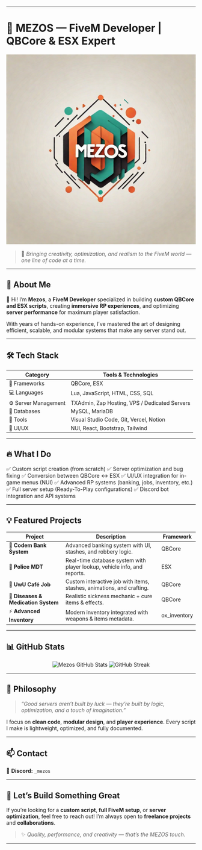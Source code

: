 
---

# 🧩 MEZOS — FiveM Developer | QBCore & ESX Expert

![MEZOS Logo](./mezos-logo.jpg)


> 🎯 *Bringing creativity, optimization, and realism to the FiveM world — one line of code at a time.*

---

## 🚀 About Me

👋 Hi! I’m **Mezos**, a **FiveM Developer** specialized in building **custom QBCore and ESX scripts**, creating **immersive RP experiences**, and optimizing **server performance** for maximum player satisfaction.

With years of hands-on experience, I’ve mastered the art of designing efficient, scalable, and modular systems that make any server stand out.

---

## 🛠️ Tech Stack

| Category             | Tools & Technologies                          |
| -------------------- | --------------------------------------------- |
| 🧠 Frameworks        | QBCore, ESX                                   |
| 💻 Languages         | Lua, JavaScript, HTML, CSS, SQL               |
| ⚙️ Server Management | TXAdmin, Zap Hosting, VPS / Dedicated Servers |
| 🧩 Databases         | MySQL, MariaDB                                |
| 🧰 Tools             | Visual Studio Code, Git, Vercel, Notion       |
| 🎨 UI/UX             | NUI, React, Bootstrap, Tailwind               |

---

## 🔥 What I Do

✅ Custom script creation (from scratch)
✅ Server optimization and bug fixing
✅ Conversion between QBCore ↔ ESX
✅ UI/UX integration for in-game menus (NUI)
✅ Advanced RP systems (banking, jobs, inventory, etc.)
✅ Full server setup (Ready-To-Play configurations)
✅ Discord bot integration and API systems

---

## 💡 Featured Projects

| Project                             | Description                                                              | Framework    |
| ----------------------------------- | ------------------------------------------------------------------------ | ------------ |
| 🏦 **Codem Bank System**            | Advanced banking system with UI, stashes, and robbery logic.             | QBCore       |
| 🚓 **Police MDT**                   | Real-time database system with player lookup, vehicle info, and reports. | ESX          |
| 🍔 **UwU Café Job**                 | Custom interactive job with items, stashes, animations, and crafting.    | QBCore       |
| 💊 **Diseases & Medication System** | Realistic sickness mechanic + cure items & effects.                      | QBCore       |
| ⚡ **Advanced Inventory**            | Modern inventory integrated with weapons & items metadata.               | ox_inventory |

---

## 📊 GitHub Stats

<p align="center">
  <img src="https://github-readme-stats.vercel.app/api?username=mezos&show_icons=true&theme=tokyonight" alt="Mezos GitHub Stats" width="49%" />
  <img src="https://github-readme-streak-stats.herokuapp.com/?user=mezos&theme=tokyonight" alt="GitHub Streak" width="49%" />
</p>

---

## 🧠 Philosophy

> *“Good servers aren’t built by luck — they’re built by logic, optimization, and a touch of imagination.”*

I focus on **clean code**, **modular design**, and **player experience**. Every script I make is lightweight, optimized, and fully documented.

---

## 📫 Contact

💼 **Discord:** `_mezos`

---

## 💬 Let’s Build Something Great

If you’re looking for a **custom script**, **full FiveM setup**, or **server optimization**, feel free to reach out!
I’m always open to **freelance projects** and **collaborations**.

> ✨ *Quality, performance, and creativity — that’s the MEZOS touch.*

---
